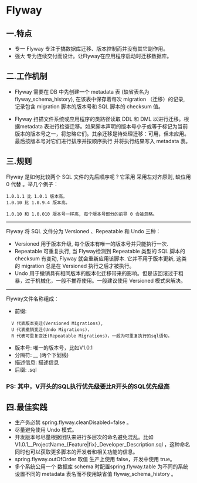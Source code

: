 # Flyway

## 一.特点

- 专一 Flyway 专注于搞数据库迁移、版本控制而并没有其它副作用。
- 强大 专为连续交付而设计。让Flyway在应用程序启动时迁移数据库。

## 二.工作机制

- Flyway 需要在 DB 中先创建一个 metadata 表 (缺省表名为 flyway_schema_history),
  在该表中保存着每次 migration （迁移）的记录, 记录包含 migration 脚本的版本号和 SQL 脚本的 checksum 值。

- Flyway 扫描文件系统或应用程序的类路径读取 DDL 和 DML 以进行迁移。根据metadata
  表进行检查迁移。如果脚本声明的版本号小于或等于标记为当前版本的版本号之一，将忽略它们。其余迁移是待处理迁移：可用，但未应用。最后按版本号对它们进行排序并按顺序执行
  并将执行结果写入 metadata 表。

## 三.规则

Flyway 是如何比较两个 SQL 文件的先后顺序呢？它采用 采用左对齐原则, 缺位用 0 代替 。举几个例子：

~~~
1.0.1.1 比 1.0.1 版本高。
1.0.10 比 1.0.9.4 版本高。

1.0.10 和 1.0.010 版本号一样高, 每个版本号部分的前导 0 会被忽略。
~~~

---
Flyway 将 SQL 文件分为 Versioned 、Repeatable 和 Undo 三种：

- Versioned 用于版本升级, 每个版本有唯一的版本号并只能执行一次.
- Repeatable 可重复执行, 当 Flyway检测到 Repeatable 类型的 SQL 脚本的 checksum 有变动, Flyway 就会重新应用该脚本.
  它并不用于版本更新, 这类的 migration 总是在 Versioned 执行之后才被执行。
- Undo 用于撤销具有相同版本的版本化迁移带来的影响。但是该回滚过于粗暴，过于机械化，一般不推荐使用。一般建议使用 Versioned
  模式来解决。

---

Flyway文件名称组成：

- 前缀:

~~~
  V 代表版本变迁(Versioned Migrations),
  U 代表撤销变迁(Undo Migrations)，
  R 代表可重复变迁(Repeatable Migrations)，一般为可重复执行的sql语句。
~~~

- 版本号: 唯一的版本号，比如V1.0.1
- 分隔符: __ (两个下划线)
- 描述信息: 描述信息
- 后缀: .sql

### PS: 其中，V开头的SQL执行优先级要比R开头的SQL优先级高

## 四.最佳实践

- 生产务必禁 spring.flyway.cleanDisabled=false 。
- 尽量避免使用 Undo 模式。
- 开发版本号尽量根据团队来进行多层次的命名避免混乱。比如 V1.0.1__ProjectName_{Feature|fix}_Developer_Description.sql
  ，这种命名同时也可以获取更多脚本的开发者和相关功能的信息。
- spring.flyway.outOfOrder 取值 生产上使用 false，开发中使用 true。
- 多个系统公用一个 数据库 schema 时配置spring.flyway.table 为不同的系统设置不同的 metadata 表名而不使用缺省值
  flyway_schema_history 。